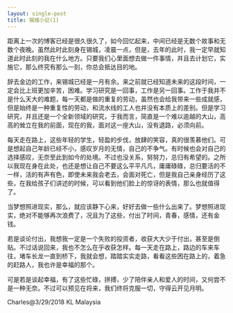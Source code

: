 ```yaml
---
layout: single-post
title: 锡城小记(1)
---
```

 

距离上一次的博客已经是很久很久了，如今回忆起来，中间已经是无数个故事和无数个夜晚。虽然此时此刻身在锡城，凌晨一点，但是，去年的此时，我一定早就知道此时此刻的我在什么地方。只要我们心里面想去做一件事情，并且去计划它，实施它，那么终究有那么一刻，你总会抵达目的地。

辞去金边的工作，来锡城已经是一月有余。来之前就已经知道未来的这段时间，一定会比上班更加辛苦，困难。学习研究是一回事，工作是另一回事。工作于我并不是什么天大的难题，每一天都是做的重复的劳动，虽然也会给我带来一些成就感，但是始终是一种重复性的劳动，和流水线的工人也并没有本质上的差别。但是学习研究，并且还是一个全新领域的研究，于我而言，简直是一个难以逾越的大山，高高的耸立在我的前面，现在的我，面对这一座大山，没有退路，必须向前。

每天走在路上，这些年轻的学生，轻盈的步伐，放肆的笑容，真的很羡慕他们。可是想起自己年龄已经不小，感叹岁月的无情，自己的不争气。有时候也会对自己的选择感叹，无奈至此到如今的处境。不过也没关系，努努力，总归有希望的。之所以我现在身在此处，也还是想让自己不要这么平平凡凡，庸庸碌碌，总归要活的不一样，活的有声有色，即使未来我会老去，会面对死亡，但是我自己亲身经历了这些，在我给孩子们讲述的时候，可以看到他们脸上的惊讶的表情，那么也就值得了。

当梦想照进现实，那么，就应该静下心来，好好去做一些什么出来了。梦想照进现实，绝对不能够再次浪费了，况且为了这些，付出了时间，青春，感情，还有金钱。

若是谈论付出，我想我一定是一个失败的投资者，收获大大少于付出，甚至是倒贴。不过话说回来，我也不怎么在乎收获怎样。每一天走在路上，路边的车来车往，堵车长龙一直到桥下，我就会想，踏踏实实走路，看看这些困在路上的，着急的赶路人，我也许是幸福的那个。

可是若是谈起幸福，有了这些忙碌，拼搏，少了陪伴亲人和爱人的时间，又何尝不是一种无奈。不过可以预见在将来，我们终将克服一切，守得云开见月明。
 
 
Charles@3/29/2018 KL Malaysia
